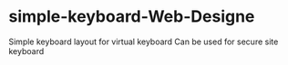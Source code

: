 # simple-keyboard-Web-Designe

Simple keyboard layout for virtual keyboard
Can be used for secure site keyboard
